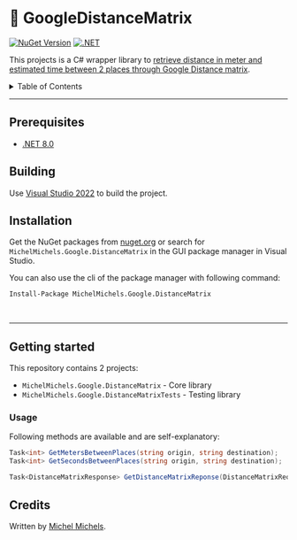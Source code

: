 <!-- omit in toc -->
# 🚗 GoogleDistanceMatrix

[![NuGet Version](https://img.shields.io/nuget/v/MichelMichels.Google.DistanceMatrix)](https://www.nuget.org/packages/MichelMichels.Google.DistanceMatrix)
[![.NET](https://github.com/MichelMichels/GoogleDistanceMatrix/actions/workflows/dotnet.yml/badge.svg)](https://github.com/MichelMichels/GoogleDistanceMatrix/actions/workflows/dotnet.yml)

This projects is a C# wrapper library to [retrieve distance in meter and estimated time between 2 places through Google Distance matrix]("https://developers.google.com/maps/documentation/distance-matrix/overview").

<details>
<summary>Table of Contents</summary>

- [Prerequisites](#prerequisites)
- [Building](#building)
- [Installation](#installation)
- [Getting started](#getting-started)
  - [Usage](#usage)
- [Credits](#credits)

</details>

---

## Prerequisites
- [.NET 8.0](https://dotnet.microsoft.com/en-us/download/dotnet/8.0)

## Building

Use [Visual Studio 2022](https://visualstudio.microsoft.com/vs/) to build the project. 

## Installation

Get the NuGet packages from [nuget.org](https://www.nuget.org/) or search for `MichelMichels.Google.DistanceMatrix` in the GUI package manager in Visual Studio.

You can also use the cli of the package manager with following command:

```cli
Install-Package MichelMichels.Google.DistanceMatrix
```
<br />
<hr>

## Getting started

This repository contains 2 projects:
- `MichelMichels.Google.DistanceMatrix` - Core library
- `MichelMichels.Google.DistanceMatrixTests` - Testing library

### Usage

Following methods are available and are self-explanatory:

```csharp
Task<int> GetMetersBetweenPlaces(string origin, string destination);
Task<int> GetSecondsBetweenPlaces(string origin, string destination);

Task<DistanceMatrixResponse> GetDistanceMatrixReponse(DistanceMatrixRequest request);
```

## Credits

Written by [Michel Michels](https://github.com/MichelMichels).
